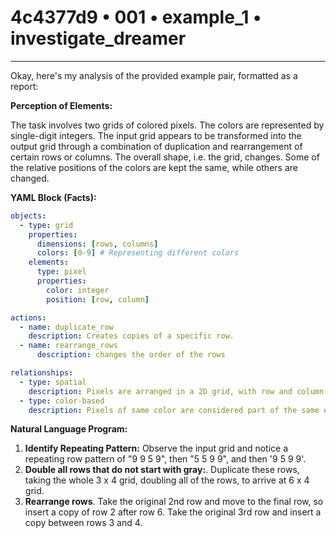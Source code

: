 # 4c4377d9 • 001 • example_1 • investigate_dreamer

---
Okay, here's my analysis of the provided example pair, formatted as a report:

**Perception of Elements:**

The task involves two grids of colored pixels. The colors are represented by single-digit integers. The input grid appears to be transformed into the output grid through a combination of duplication and rearrangement of certain rows or columns. The overall shape, i.e. the grid, changes. Some of the relative positions of the colors are kept the same, while others are changed.

**YAML Block (Facts):**



```yaml
objects:
  - type: grid
    properties:
      dimensions: [rows, columns]
      colors: [0-9] # Representing different colors
    elements:
      type: pixel
      properties:
        color: integer
        position: [row, column]

actions:
  - name: duplicate_row
    description: Creates copies of a specific row.
  - name: rearrange_rows
      description: changes the order of the rows

relationships:
  - type: spatial
    description: Pixels are arranged in a 2D grid, with row and column positions defining their location.
  - type: color-based
    description: Pixels of same color are considered part of the same object

```



**Natural Language Program:**

1.  **Identify Repeating Pattern:** Observe the input grid and notice a repeating row pattern of "9 9 5 9", then "5 5 9 9", and then '9 5 9 9'.
2.  **Double all rows that do not start with gray:**. Duplicate these rows, taking the whole 3 x 4 grid, doubling all of the rows, to arrive at 6 x 4 grid.
3. **Rearrange rows**. Take the original 2nd row and move to the final row, so insert a copy of row 2 after row 6. Take the original 3rd row and insert a copy between rows 3 and 4.


